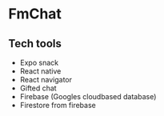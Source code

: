 # FmChat
## Tech tools
- Expo snack
- React native
- React navigator
- Gifted chat
- Firebase (Googles cloudbased database) 
- Firestore from firebase